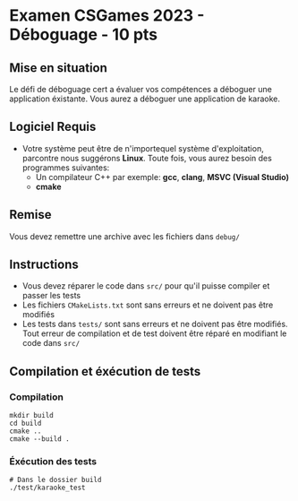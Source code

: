 # Examen CSGames 2023 - Déboguage - 10 pts

## Mise en situation

Le défi de déboguage cert a évaluer vos compétences a déboguer une application éxistante. Vous aurez a déboguer une application de karaoke.

## Logiciel Requis

 * Votre système peut être de n'importequel système d'exploitation, parcontre nous suggérons **Linux**. Toute fois, vous aurez besoin des programmes suivantes: 
   * Un compilateur C++ par exemple: **gcc**, **clang**, **MSVC (Visual Studio)**
   * **cmake**

## Remise
Vous devez remettre une archive avec les fichiers dans `debug/`

## Instructions

* Vous devez réparer le code dans `src/` pour qu'il puisse compiler et passer les tests
* Les fichiers `CMakeLists.txt` sont sans erreurs et ne doivent pas être modifiés
* Les tests dans `tests/` sont sans erreurs et ne doivent pas être modifiés. Tout erreur de compilation et de test doivent être réparé en modifiant le code dans `src/`

## Compilation et éxécution de tests

### Compilation
```shell script
mkdir build
cd build
cmake ..
cmake --build .
```

### Éxécution des tests
```shell script
# Dans le dossier build
./test/karaoke_test
```
